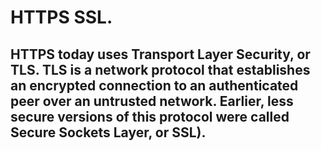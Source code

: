 #			HTTPS SSL. 

##	HTTPS today uses Transport Layer Security, or TLS. TLS is a network protocol that establishes an encrypted connection to an authenticated peer over an untrusted network. Earlier, less secure versions of this protocol were called Secure Sockets Layer, or SSL).
